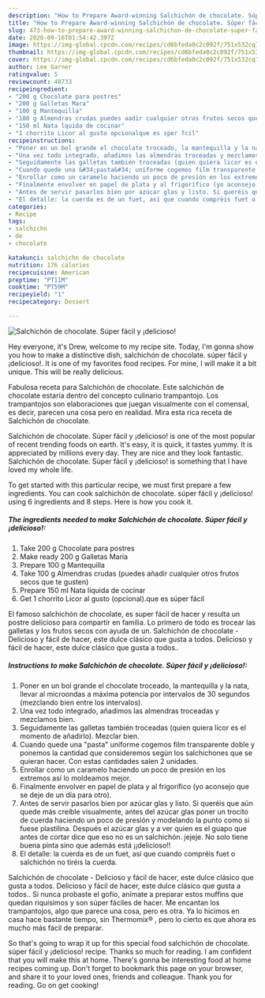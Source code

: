 ```yaml
---
description: "How to Prepare Award-winning Salchichón de chocolate. Súper fácil y ¡delicioso!"
title: "How to Prepare Award-winning Salchichón de chocolate. Súper fácil y ¡delicioso!"
slug: 473-how-to-prepare-award-winning-salchichon-de-chocolate-super-facil-y-delicioso
date: 2020-09-16T01:54:42.397Z
image: https://img-global.cpcdn.com/recipes/cd6bfeda0c2c092f/751x532cq70/salchichon-de-chocolate-super-facil-y-delicioso-foto-principal.jpg
thumbnail: https://img-global.cpcdn.com/recipes/cd6bfeda0c2c092f/751x532cq70/salchichon-de-chocolate-super-facil-y-delicioso-foto-principal.jpg
cover: https://img-global.cpcdn.com/recipes/cd6bfeda0c2c092f/751x532cq70/salchichon-de-chocolate-super-facil-y-delicioso-foto-principal.jpg
author: Lee Garner
ratingvalue: 5
reviewcount: 48733
recipeingredient:
- "200 g Chocolate para postres"
- "200 g Galletas Mara"
- "100 g Mantequilla"
- "100 g Almendras crudas puedes aadir cualquier otros frutos secos que te gusten"
- "150 ml Nata lquida de cocinar"
- "1 chorrito Licor al gusto opcionalque es sper fcil"
recipeinstructions:
- "Poner en un bol grande el chocolate troceado, la mantequilla y la nata, llevar al microondas a máxima potencia por intervalos de 30 segundos (mezclando bien entre los intervalos)."
- "Una vez todo integrado, añadimos las almendras troceadas y mezclamos bien."
- "Seguidamente las galletas también troceadas (quien quiera licor es el momento de añadirlo). Mezclar bien."
- "Cuando quede una &#34;pasta&#34; uniforme cogemos film transparente doble y ponemos la cantidad que consideremos según los salchichones que se quieran hacer. Con estas cantidades salen 2 unidades."
- "Enrollar como un caramelo haciendo un poco de presión en los extremos así lo moldeamos mejor."
- "Finalmente envolver en papel de plata y al frigorífico (yo aconsejo que se deje de un día para otro)."
- "Antes de servir pasarlos bien por azúcar glas y listo. Si queréis que aún quede más creíble visualmente, antes del azúcar glas poner un trocito de cuerda haciendo un poco de presión y modelando la punto como si fuese plastilina. Después el azúcar glas y a ver quien es el guapo que antes de cortar dice que eso no es un salchichón. jejeje. No solo tiene buena pinta sino que además está ¡¡delicioso!!"
- "El detalle: la cuerda es de un fuet, así que cuando compréis fuet o salchichón no tiréis la cuerda."
categories:
- Recipe
tags:
- salchichn
- de
- chocolate

katakunci: salchichn de chocolate 
nutrition: 176 calories
recipecuisine: American
preptime: "PT11M"
cooktime: "PT59M"
recipeyield: "1"
recipecategory: Dessert

---
```



![Salchichón de chocolate. Súper fácil y ¡delicioso!](https://img-global.cpcdn.com/recipes/cd6bfeda0c2c092f/751x532cq70/salchichon-de-chocolate-super-facil-y-delicioso-foto-principal.jpg)

Hey everyone, it's Drew, welcome to my recipe site. Today, I'm gonna show you how to make a distinctive dish, salchichón de chocolate. súper fácil y ¡delicioso!. It is one of my favorites food recipes. For mine, I will make it a bit unique. This will be really delicious.

Fabulosa receta para Salchichón de chocolate. Este salchichón de chocolate estaría dentro del concepto culinario trampantojo. Los trampantojos son elaboraciones que juegan visualmente con el comensal, es decir, parecen una cosa pero en realidad. Mira esta rica receta de Salchichón de chocolate.

Salchichón de chocolate. Súper fácil y ¡delicioso! is one of the most popular of recent trending foods on earth. It's easy, it is quick, it tastes yummy. It is appreciated by millions every day. They are nice and they look fantastic. Salchichón de chocolate. Súper fácil y ¡delicioso! is something that I have loved my whole life.


To get started with this particular recipe, we must first prepare a few ingredients. You can cook salchichón de chocolate. súper fácil y ¡delicioso! using 6 ingredients and 8 steps. Here is how you cook it.

<!--inarticleads1-->

##### The ingredients needed to make Salchichón de chocolate. Súper fácil y ¡delicioso!:

1. Take 200 g Chocolate para postres
1. Make ready 200 g Galletas María
1. Prepare 100 g Mantequilla
1. Take 100 g Almendras crudas (puedes añadir cualquier otros frutos secos que te gusten)
1. Prepare 150 ml Nata líquida de cocinar
1. Get 1 chorrito Licor al gusto (opcional).que es súper fácil


El famoso salchichón de chocolate, es super fácil de hacer y resulta un postre delicioso para compartir en familia. Lo primero de todo es trocear las galletas y los frutos secos con ayuda de un. Salchichón de chocolate - Delicioso y fácil de hacer, este dulce clásico que gusta a todos. Delicioso y fácil de hacer, este dulce clásico que gusta a todos.. 

<!--inarticleads2-->

##### Instructions to make Salchichón de chocolate. Súper fácil y ¡delicioso!:

1. Poner en un bol grande el chocolate troceado, la mantequilla y la nata, llevar al microondas a máxima potencia por intervalos de 30 segundos (mezclando bien entre los intervalos).
1. Una vez todo integrado, añadimos las almendras troceadas y mezclamos bien.
1. Seguidamente las galletas también troceadas (quien quiera licor es el momento de añadirlo). Mezclar bien.
1. Cuando quede una &#34;pasta&#34; uniforme cogemos film transparente doble y ponemos la cantidad que consideremos según los salchichones que se quieran hacer. Con estas cantidades salen 2 unidades.
1. Enrollar como un caramelo haciendo un poco de presión en los extremos así lo moldeamos mejor.
1. Finalmente envolver en papel de plata y al frigorífico (yo aconsejo que se deje de un día para otro).
1. Antes de servir pasarlos bien por azúcar glas y listo. Si queréis que aún quede más creíble visualmente, antes del azúcar glas poner un trocito de cuerda haciendo un poco de presión y modelando la punto como si fuese plastilina. Después el azúcar glas y a ver quien es el guapo que antes de cortar dice que eso no es un salchichón. jejeje. No solo tiene buena pinta sino que además está ¡¡delicioso!!
1. El detalle: la cuerda es de un fuet, así que cuando compréis fuet o salchichón no tiréis la cuerda.


Salchichón de chocolate - Delicioso y fácil de hacer, este dulce clásico que gusta a todos. Delicioso y fácil de hacer, este dulce clásico que gusta a todos.. Si nunca probaste el gofio, anímate a preparar estos muffins que quedan riquísimos y son súper fáciles de hacer. Me encantan los trampantojos, algo que parece una cosa, pero es otra. Ya lo hicimos en casa hace bastante tiempo, sin Thermomix® , pero lo cierto es que ahora es mucho más fácil de preparar. 

So that's going to wrap it up for this special food salchichón de chocolate. súper fácil y ¡delicioso! recipe. Thanks so much for reading. I am confident that you will make this at home. There's gonna be interesting food at home recipes coming up. Don't forget to bookmark this page on your browser, and share it to your loved ones, friends and colleague. Thank you for reading. Go on get cooking!
